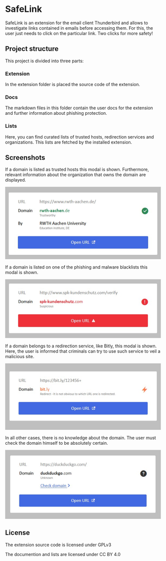 # SafeLink

SafeLink is an extension for the email client Thunderbird and allows to investigate links contained in emails before accessing them.
For this, the user just needs to click on the particular link. Two clicks for more safety!

## Project structure
This project is divided into three parts:

### Extension
In the extension folder is placed the source code of the extension.

### Docs
The markdown files in this folder contain the user docs for the extension and further information about phishing protection.

### Lists
Here, you can find curated lists of trusted hosts, redirection services and organizations.
This lists are fetched by the installed extension.

## Screenshots

If a domain is listed as trusted hosts this modal is shown.
Furthermore, relevant information about the organization that owns the domain are displayed.

![trusted link modal](docs/screenshots/trusted-link.jpg)

If a domain is listed on one of the phishing and malware blacklists this modal is shown.

![suspicious link modal](docs/screenshots/suspicious-link.jpg)

If a domain belongs to a redirection service, like Bitly, this modal is shown.
Here, the user is informed that criminals can try to use such service to veil a malicious site.

![redirect link modal](docs/screenshots/redirect-link.jpg)

In all other cases, there is no knowledge about the domain.
The user must check the domain himself to be absolutely certain. 

![unknown link modal](docs/screenshots/unknown-link.jpg)

## License
 
The extension source code is licensed under GPLv3

The documention and lists are licensed under CC BY 4.0 